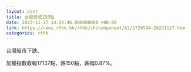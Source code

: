 ```yaml
---
layout: post
title: 台股低收150點
date: 2023-11-27 14:24:46.000000000 +08:00
link: https://news.rthk.hk/rthk/ch/component/k2/1729594-20231127.htm
categories: rthk
---
```


台灣股市下跌。

加權指數收報17137點，跌150點，跌幅0.87%。
